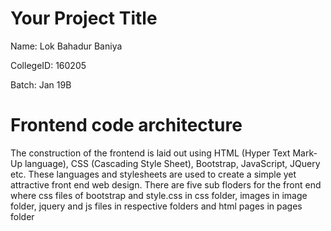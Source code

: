 # Your Project Title

Name: Lok Bahadur Baniya

CollegeID: 160205

Batch: Jan 19B


# Frontend code architecture

The construction of the frontend is laid out using HTML (Hyper Text Mark-Up language), CSS (Cascading Style Sheet), Bootstrap, JavaScript, JQuery etc. These languages and stylesheets are used to create a simple yet attractive front end web design. There are five sub floders for the front end where css files of bootstrap and style.css in css folder, images in image folder, jquery and js files in respective folders and html pages in pages folder

